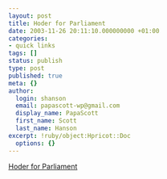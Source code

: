 ```yaml
---
layout: post
title: Hoder for Parliament
date: 2003-11-26 20:11:10.000000000 +01:00
categories:
- quick links
tags: []
status: publish
type: post
published: true
meta: {}
author:
  login: shanson
  email: papascott-wp@gmail.com
  display_name: PapaScott
  first_name: Scott
  last_name: Hanson
excerpt: !ruby/object:Hpricot::Doc
  options: {}
---
```

<p><a title="Hossein Derakhshan to stand for election in Iran" href="http://hoder.com/weblog/archives/008941.shtml">Hoder for Parliament</a></p>
